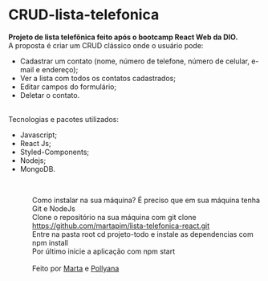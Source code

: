 # CRUD-lista-telefonica

<b>Projeto de lista telefônica feito após o bootcamp React Web da DIO.</b>
<br>
A proposta é criar um CRUD clássico onde o usuário pode:

<ul>
<li>Cadastrar um contato (nome, número de telefone, número de celular, e-mail e endereço);</li>
<li>Ver a lista com todos os contatos cadastrados;</li>
<li>Editar campos do formulário;</li>
<li>Deletar o contato.</li>
</ul>
<br>
Tecnologias e pacotes utilizados:
<ul>
<li>Javascript;</li>
<li>React Js;</li>
<li>Styled-Components;</li>
<li>Nodejs;</li>
<li>MongoDB.</li>
<ul>

 <br>

 

 Como instalar na sua máquina?
 É preciso que em sua máquina tenha Git e NodeJs
 <br>
Clone o repositório na sua máquina com git clone https://github.com/martapim/lista-telefonica-react.git
<br>
 Entre na pasta root cd projeto-todo e instale as dependencias com npm install
<br>
 Por último inicie a aplicação com npm start
<br>
<br>
 Feito por <a href="https://github.com/martapim">Marta</a> e <a href="https://github.com/pollyanasousa">Pollyana</a>
